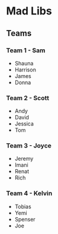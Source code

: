 # Mad Libs #

## Teams ##

### Team 1 - Sam
- Shauna
- Harrison
- James
- Donna

### Team 2 - Scott
- Andy
- David
- Jessica
- Tom

### Team 3 - Joyce
- Jeremy
- Imani
- Renat
- Rich

### Team 4 - Kelvin
- Tobias
- Yemi
- Spenser
- Joe
